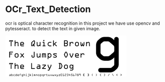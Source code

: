 # OCr_Text_Detection
ocr is optical character recognition in this project we have use opencv and pytesseract. to detect the text in given image.

![sample output image](./ocrsample.png)
